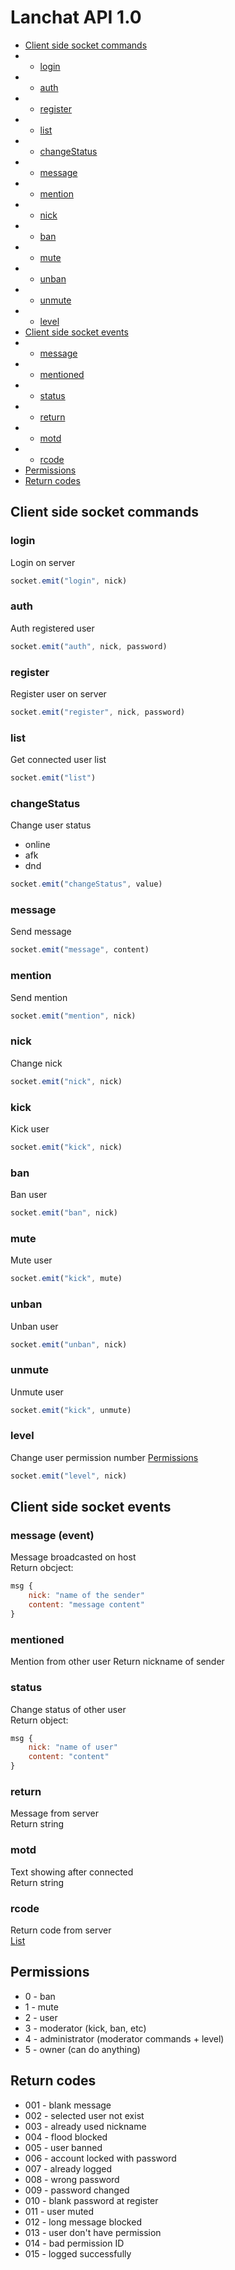 # Lanchat API 1.0

* [Client side socket commands](#client-side-socket-commands)
* * [login](#login)
* * [auth](#auth)
* * [register](#register)
* * [list](#list)
* * [changeStatus](#changeStatus)
* * [message](#message)
* * [mention](#mention)
* * [nick](#nick)
* * [ban](#ban)
* * [mute](#mute)
* * [unban](#unban)
* * [unmute](#unmute)
* * [level](#level)
* [Client side socket events](#client-side-socket-events)
* * [message](#message-event)
* * [mentioned](#mentioned)
* * [status](#status)
* * [return](#return)
* * [motd](#motd)
* * [rcode](#rcode)
* [Permissions](#permissions)
* [Return codes](#return-codes)
## Client side socket commands

### login
Login on server
```js
socket.emit("login", nick)
```

### auth
Auth registered user
```js
socket.emit("auth", nick, password)
```

### register
Register user on server
```js
socket.emit("register", nick, password)
```

### list
Get connected user list
```js
socket.emit("list")
```

### changeStatus
Change user status
* online
* afk
* dnd
```js
socket.emit("changeStatus", value)
```

### message
Send message
```js
socket.emit("message", content)
```

### mention
Send mention
```js
socket.emit("mention", nick)
```

### nick
Change nick
```js
socket.emit("nick", nick)
```

### kick
Kick user
```js
socket.emit("kick", nick)
```

### ban
Ban user
```js
socket.emit("ban", nick)
```

### mute
Mute user
```js
socket.emit("kick", mute)
```

### unban
Unban user
```js
socket.emit("unban", nick)
```

### unmute
Unmute user
```js
socket.emit("kick", unmute)
```

### level
Change user permission number
[Permissions](#permissions)
```js
socket.emit("level", nick)
```

## Client side socket events

### message (event)
Message broadcasted on host <br>
Return obcject:
```js
msg {
    nick: "name of the sender"
    content: "message content"
}
```

### mentioned
Mention from other user
Return nickname of sender

### status
Change status of other user <br>
Return object:
```js
msg {
    nick: "name of user"
    content: "content"
}
```

### return
Message from server <br>
Return string

### motd
Text showing after connected <br>
Return string

### rcode
Return code from server <br>
[List](#return-codes)

## Permissions
* 0 - ban
* 1 - mute
* 2 - user
* 3 - moderator (kick, ban, etc)
* 4 - administrator (moderator commands + level)
* 5 - owner (can do anything)

## Return codes
* 001 - blank message
* 002 - selected user not exist
* 003 - already used nickname
* 004 - flood blocked
* 005 - user banned
* 006 - account locked with password
* 007 - already logged
* 008 - wrong password
* 009 - password changed
* 010 - blank password at register
* 011 - user muted
* 012 - long message blocked
* 013 - user don't have permission
* 014 - bad permission ID
* 015 - logged successfully
